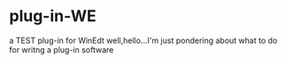 # plug-in-WE
a TEST plug-in for WinEdt
well,hello...I'm just pondering about what to do for writng a plug-in software
